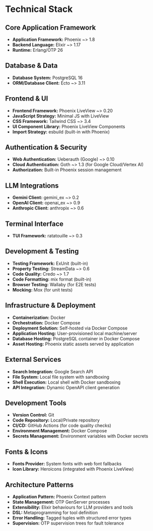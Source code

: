 # Technical Stack

## Core Application Framework
- **Application Framework:** Phoenix ~> 1.8
- **Backend Language:** Elixir ~> 1.17
- **Runtime:** Erlang/OTP 26

## Database & Data
- **Database System:** PostgreSQL 16
- **ORM/Database Client:** Ecto ~> 3.11

## Frontend & UI
- **Frontend Framework:** Phoenix LiveView ~> 0.20
- **JavaScript Strategy:** Minimal JS with LiveView
- **CSS Framework:** Tailwind CSS ~> 3.4
- **UI Component Library:** Phoenix LiveView Components
- **Import Strategy:** esbuild (built-in with Phoenix)

## Authentication & Security
- **Web Authentication:** Ueberauth (Google) ~> 0.10
- **Cloud Authentication:** Goth ~> 1.3 (for Google Cloud/Vertex AI)
- **Authorization:** Built-in Phoenix session management

## LLM Integrations
- **Gemini Client:** gemini_ex ~> 0.2
- **OpenAI Client:** openai_ex ~> 0.9
- **Anthropic Client:** anthropix ~> 0.6

## Terminal Interface
- **TUI Framework:** ratatouille ~> 0.3

## Development & Testing
- **Testing Framework:** ExUnit (built-in)
- **Property Testing:** StreamData ~> 0.6
- **Code Quality:** Credo ~> 1.7
- **Code Formatting:** mix format (built-in)
- **Browser Testing:** Wallaby (for E2E tests)
- **Mocking:** Mox (for unit tests)

## Infrastructure & Deployment
- **Containerization:** Docker
- **Orchestration:** Docker Compose
- **Deployment Solution:** Self-hosted via Docker Compose
- **Application Hosting:** User-provisioned local machine/server
- **Database Hosting:** PostgreSQL container in Docker Compose
- **Asset Hosting:** Phoenix static assets served by application

## External Services
- **Search Integration:** Google Search API
- **File System:** Local file system with sandboxing
- **Shell Execution:** Local shell with Docker sandboxing
- **API Integration:** Dynamic OpenAPI client generation

## Development Tools
- **Version Control:** Git
- **Code Repository:** Local/Private repository
- **CI/CD:** GitHub Actions (for code quality checks)
- **Environment Management:** Docker Compose
- **Secrets Management:** Environment variables with Docker secrets

## Fonts & Icons
- **Fonts Provider:** System fonts with web font fallbacks
- **Icon Library:** Heroicons (integrated with Phoenix LiveView)

## Architecture Patterns
- **Application Pattern:** Phoenix Context pattern
- **State Management:** OTP GenServer processes
- **Extensibility:** Elixir behaviours for LLM providers and tools
- **DSL:** Metaprogramming for tool definition
- **Error Handling:** Tagged tuples with structured error types
- **Supervision:** OTP supervision trees for fault tolerance